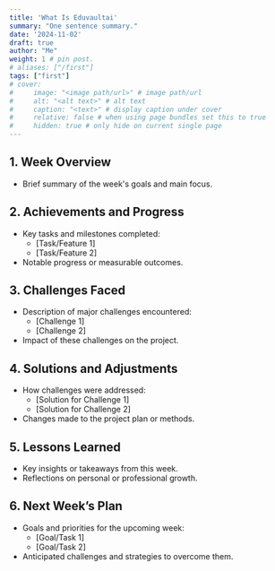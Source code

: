 ```yaml
---
title: 'What Is Eduvaultai'
summary: "One sentence summary."
date: '2024-11-02'
draft: true
author: "Me"
weight: 1 # pin post.
# aliases: ["/first"]
tags: ["first"]
# cover:
#     image: "<image path/url>" # image path/url
#     alt: "<alt text>" # alt text
#     caption: "<text>" # display caption under cover
#     relative: false # when using page bundles set this to true
#     hidden: true # only hide on current single page
---
```

## 1. Week Overview
- Brief summary of the week's goals and main focus.

## 2. Achievements and Progress
- Key tasks and milestones completed:
  - [Task/Feature 1]
  - [Task/Feature 2]
- Notable progress or measurable outcomes.

## 3. Challenges Faced
- Description of major challenges encountered:
  - [Challenge 1]
  - [Challenge 2]
- Impact of these challenges on the project.

## 4. Solutions and Adjustments
- How challenges were addressed:
  - [Solution for Challenge 1]
  - [Solution for Challenge 2]
- Changes made to the project plan or methods.

## 5. Lessons Learned
- Key insights or takeaways from this week.
- Reflections on personal or professional growth.

## 6. Next Week’s Plan
- Goals and priorities for the upcoming week:
  - [Goal/Task 1]
  - [Goal/Task 2]
- Anticipated challenges and strategies to overcome them.